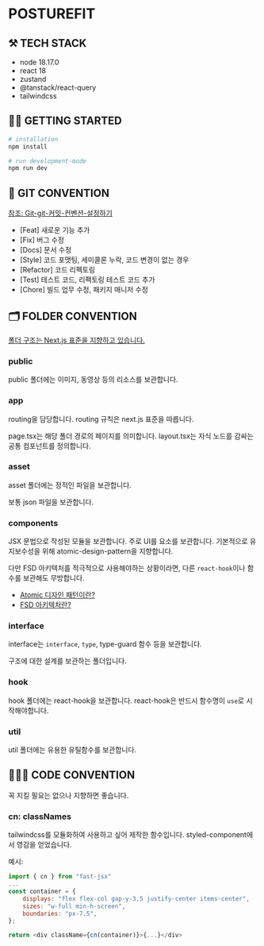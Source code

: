 # POSTUREFIT
## ⚒️ TECH STACK
- node 18.17.0
- react 18
- zustand
- @tanstack/react-query
- tailwindcss

## 🏃🏻 GETTING STARTED
```bash
# installation
npm install

# run development-mode
npm run dev
```

## 📡 GIT CONVENTION
[참조: Git-git-커밋-컨벤션-설정하기](https://velog.io/@shin6403/Git-git-%EC%BB%A4%EB%B0%8B-%EC%BB%A8%EB%B2%A4%EC%85%98-%EC%84%A4%EC%A0%95%ED%95%98%EA%B8%B0)

- [Feat] 새로운 기능 추가
- [Fix] 버그 수정
- [Docs] 문서 수정
- [Style] 코드 포맷팅, 세미콜론 누락, 코드 변경이 없는 경우
- [Refactor] 코드 리펙토링
- [Test] 테스트 코드, 리펙토링 테스트 코드 추가
- [Chore] 빌드 업무 수정, 패키지 매니저 수정

## 🗂️ FOLDER CONVENTION
[폴더 구조는 Next.js 표준을 지향하고 있습니다.](https://nextjs.org/docs)

### public
public 폴더에는 이미지, 동영상 등의 리소스를 보관합니다.

### app
routing을 담당합니다. routing 규칙은 next.js 표준을 따릅니다.

page.tsx는 해당 폴더 경로의 페이지를 의미합니다.
layout.tsx는 자식 노드를 감싸는 공통 컴포넌트를 정의합니다.

### asset
asset 폴더에는 정적인 파일을 보관합니다.

보통 json 파일을 보관합니다.

### components
JSX 문법으로 작성된 모듈을 보관합니다.
주로 UI를 요소를 보관합니다. 기본적으로 유지보수성을 위해 atomic-design-pattern을 지향합니다.

다만 FSD 아키텍처를 적극적으로 사용해야하는 상황이라면, 다른 `react-hook`이나 함수를 보관해도 무방합니다.

- [Atomic 디자인 패턴이란?](https://yozm.wishket.com/magazine/detail/1531/)
- [FSD 아키텍처란?](https://emewjin.github.io/feature-sliced-design/)


### interface
interface는 `interface`, `type`, type-guard 함수 등을 보관합니다.

구조에 대한 설계를 보관하는 폴더입니다.

### hook
hook 폴더에는 react-hook을 보관합니다.
react-hook은 반드시 함수명이 `use`로 시작해야합니다.

### util
util 폴더에는 유용한 유틸함수를 보관합니다.

## 👩🏻‍💻 CODE CONVENTION
꼭 지킬 필요는 없으나 지향하면 좋습니다.

### cn: classNames
tailwindcss를 모듈화하여 사용하고 싶어 제작한 함수입니다. styled-component에서 영감을 얻었습니다.

예시:

```javascript
import { cn } from "fast-jsx"
...
const container = {
	displays: "flex flex-col gap-y-3.5 justify-center items-center",
	sizes: "w-full min-h-screen",
	boundaries: "px-7.5",
};

return <div className={cn(container)}>{...}</div>
```